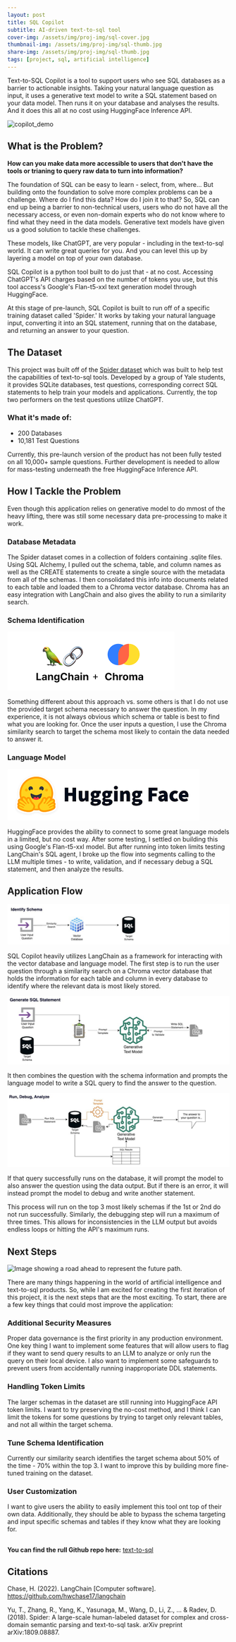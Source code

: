 ```yaml
---
layout: post
title: SQL Copilot
subtitle: AI-driven text-to-sql tool
cover-img: /assets/img/proj-img/sql-cover.jpg
thumbnail-img: /assets/img/proj-img/sql-thumb.jpg
share-img: /assets/img/proj-img/sql-thumb.jpg
tags: [project, sql, artificial intelligence]
---
```


Text-to-SQL Copilot is a tool to support users who see SQL databases as a barrier to actionable insights. Taking your natural language question as input, it uses a generative text model to write a SQL statement based on your data model. Then runs it on your database and analyses the results. And it does this all at no cost using HuggingFace Inference API.

![copilot_demo](https://github.com/BrettlyCD/text-to-sql/assets/42612621/f2f59382-f283-425d-b0c4-738f7b2aee4a)

## What is the Problem?

**How can you make data more accessible to users that don't have the tools or trianing to query raw data to turn into information?**

The foundation of SQL can be easy to learn - select, from, where...
But building onto the foundation to solve more complex problems can be a challenge. Where do I find this data? How do I join it to that? So, SQL can end up being a barrier to non-technical users, users who do not have all the necessary access, or even non-domain experts who do not know where to find what they need in the data models. Generative text models have given us a good solution to tackle these challenges.

These models, like ChatGPT, are very popular - including in the text-to-sql world. It can write great queries for you. And you can level this up by layering a model on top of your own database.

SQL Copilot is a python tool built to do just that - at no cost. Accessing ChatGPT's API charges based on the number of tokens you use, but this tool access's Google's Flan-t5-xxl text generation model through HuggingFace.

At this stage of pre-launch, SQL Copilot is built to run off of a specific training dataset called 'Spider.' It works by taking your natural language input, converting it into an SQL statement, running that on the database, and returning an answer to your question.

## The Dataset

This project was built off of the [Spider dataset](https://yale-lily.github.io/spider) which was built to help test the capabilities of text-to-sql tools. Developed by a group of Yale students, it provides SQLite databases, test questions, corresponding correct SQL statements to help train your models and applications. Currently, the top two performers on the test questions utilize ChatGPT.

### What it's made of:
- 200 Databases
- 10,181 Test Questions

Currently, this pre-launch version of the product has not been fully tested on all 10,000+ sample questions. Further development is needed to allow for mass-testing underneath the free HuggingFace Inference API.

## How I Tackle the Problem

Even though this application relies on generative model to do mmost of the heavy lifting, there was still some necessary data pre-processing to make it work.

### Database Metadata

The Spider dataset comes in a collection of folders containing .sqlite files. Using SQL Alchemy, I pulled out the schema, table, and column names as well as the CREATE statements to create a single source with the metadata from all of the schemas. I then consolidated this info into documents related to each table and loaded them to a Chroma vector database. Chroma has an easy integration with LangChain and also gives the ability to run a similarity search.

### Schema Identification

![Chroma and Langchain Logos - the two key tools I use in this step.](../assets/img/proj-img/langchain-chroma.png)

Something different about this approach vs. some others is that I do not use the provided target schema necessary to answer the question. In my experience, it is not always obvious which schema or table is best to find what you are looking for. Once the user inputs a question, I use the Chroma similarity search to target the schema most likely to contain the data needed to answer it.

### Language Model

![HuggingFace logo - the service I use to access the language model.](../assets/img/proj-img/hugging-face.png)

HuggingFace provides the ability to connect to some great language models in a limited, but no cost way. After some testing, I settled on building this using Google's Flan-t5-xxl model. But after running into token limits testing LangChain's SQL agent, I broke up the flow into segments calling to the LLM multiple times - to write, validation, and if necessary debug a SQL statement, and then analyze the results.

## Application Flow

![Image showing the schema identification step using a vector database.](../assets/img/proj-img/copilot-id-schema.png)

SQL Copilot heavily utilizes LangChain as a framework for interacting with the vector database and language model. The first step is to run the user question through a similarity search on a Chroma vector database that holds the information for each table and column in every database to identify where the relevant data is most likely stored.

![Image showing the sql statement generation steps using the language model.](../assets/img/proj-img/copilot-generate-sql.png)

It then combines the question with the schema information and prompts the language model to write a SQL query to find the answer to the question.

![Image showing the final step - running and debugging/analyzing the results.](../assets/img/proj-img/copilot-run-debug-analyze.png)

If that query successfully runs on the database, it will prompt the model to also answer the question using the data output. But if there is an error, it will instead prompt the model to debug and write another statement.

This process will run on the top 3 most likely schemas if the 1st or 2nd do not run successfully. Similarly, the debugging step will run a maximum of three times. This allows for inconsistencies in the LLM output but avoids endless loops or hitting the API's maximum runs.

## Next Steps

![Image showing a road ahead to represent the future path.](../assets/img/path.jpg)

There are many things happening in the world of artificial intelligence and text-to-sql products. So, while I am excited for creating the first iteration of this project, it is the next steps that are the most exciting. To start, there are a few key things that could most improve the application:

### Additional Security Measures

Proper data governance is the first priority in any production environment. One key thing I want to implement some features that will allow users to flag if they want to send query results to an LLM to analyze or only run the query on their local device. I also want to implement some safeguards to prevent users from accidentally running inapproporiate DDL statements.

### Handling Token Limits

The larger schemas in the dataset are still running into HuggingFace API token limits. I want to try preserving the no-cost method, and I think I can limit the tokens for some questions by trying to target only relevant tables, and not all within the target schema.

### Tune Schema Identification

Currently our similarity search identifies the target schema about 50% of the time - 70% within the top 3. I want to improve this by building more fine-tuned training on the dataset.

### User Customization

I want to give users the ability to easily implement this tool ont top of their own data. Additionally, they should be able to bypass the schema targeting and input specific schemas and tables if they know what they are looking for.

## 
**You can find the rull Github repo here:** [text-to-sql](https://github.com/BrettlyCD/text-to-sql/tree/main)

## Citations

Chase, H. (2022). LangChain [Computer software]. https://github.com/hwchase17/langchain

Yu, T., Zhang, R., Yang, K., Yasunaga, M., Wang, D., Li, Z., ... & Radev, D. (2018). Spider: A large-scale human-labeled dataset for complex and cross-domain semantic parsing and text-to-sql task. arXiv preprint arXiv:1809.08887.
